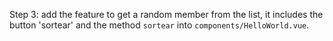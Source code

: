 Step 3: add the feature to get a random member from the list, it includes the button 'sortear' and the method `sortear` into `components/HelloWorld.vue`.
